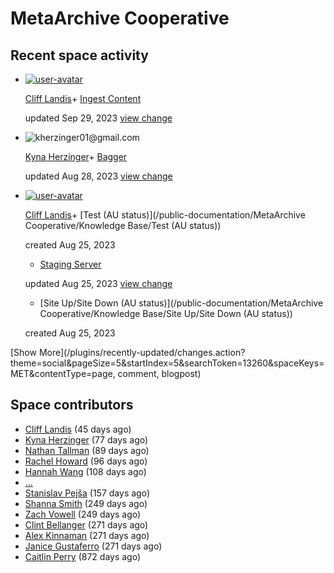 MetaArchive Cooperative
=======================





  








Recent space activity
---------------------







* [![user-avatar](attachments/user-avatar "jlandis@auctr.edu")](/display/~jlandis@auctr.edu)

	[Cliff Landis](/display/~jlandis@auctr.edu)+ [Ingest Content](/display/MET/Ingest+Content "MetaArchive Cooperative")
	
	updated Sep 29, 2023
	 [view change](/pages/diffpagesbyversion.action?pageId=57376775&selectedPageVersions=42&selectedPageVersions=41)
* ![](/s/l7ddjj/8804/1nmz4ib/_/images/icons/profilepics/default.svg "kherzinger01@gmail.com")

	[Kyna Herzinger](/display/~kherzinger01@gmail.com)+ [Bagger](/display/MET/Bagger "MetaArchive Cooperative")
	
	updated Aug 28, 2023
	 [view change](/pages/diffpagesbyversion.action?pageId=98566161&selectedPageVersions=9&selectedPageVersions=8)
* [![user-avatar](attachments/user-avatar "jlandis@auctr.edu")](/display/~jlandis@auctr.edu)

	[Cliff Landis](/display/~jlandis@auctr.edu)+ [Test (AU status)](/public-documentation/MetaArchive Cooperative/Knowledge Base/Test (AU status))
	
	created Aug 25, 2023
	+ [Staging Server](/display/MET/Staging+Server "MetaArchive Cooperative")
	
	updated Aug 25, 2023
	 [view change](/pages/diffpagesbyversion.action?pageId=100827212&selectedPageVersions=4&selectedPageVersions=3)
	+ [Site Up/Site Down (AU status)](/public-documentation/MetaArchive Cooperative/Knowledge Base/Site Up/Site Down (AU status))
	
	created Aug 25, 2023



[Show More](/plugins/recently-updated/changes.action?theme=social&pageSize=5&startIndex=5&searchToken=13260&spaceKeys=MET&contentType=page, comment, blogpost)










Space contributors
------------------

* [Cliff Landis](/display/~jlandis%40auctr.edu) (45 days ago)
* [Kyna Herzinger](/display/~kherzinger01%40gmail.com) (77 days ago)
* [Nathan Tallman](/display/~ntt7%40psu.edu) (89 days ago)
* [Rachel Howard](/display/~rachel.howard%40louisville.edu) (96 days ago)
* [Hannah Wang](/display/~hannahw) (108 days ago)
* [...](# "7 more...")
* [Stanislav Pejša](/display/~spejsa) (157 days ago)
* [Shanna Smith](/display/~ssmith%40isgm.org) (249 days ago)
* [Zach Vowell](/display/~zvowell%40calpoly.edu) (249 days ago)
* [Clint Bellanger](/display/~cpb0001%40auburn.edu) (271 days ago)
* [Alex Kinnaman](/display/~alexk93%40vt.edu) (271 days ago)
* [Janice Gustaferro](/display/~jgustafe%40butler.edu) (271 days ago)
* [Caitlin Perry](/display/~caitlin%40educopia.org) (872 days ago)








  





